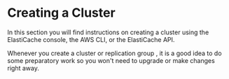 # Creating a Cluster<a name="Clusters.Create"></a>

In this section you will find instructions on creating a cluster using the ElastiCache console, the AWS CLI, or the ElastiCache API\.

Whenever you create a cluster or replication group , it is a good idea to do some preparatory work so you won't need to upgrade or make changes right away\.